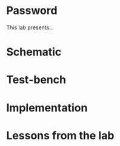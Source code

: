 # Password

This lab presents...

# Schematic

# Test-bench

# Implementation

# Lessons from the lab
